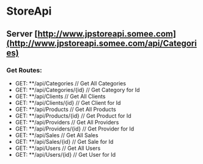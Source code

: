 # StoreApi

## Server [http://www.jpstoreapi.somee.com](http://www.jpstoreapi.somee.com/api/Categories)

### Get Routes:

  - GET: **/api/Categories            // Get All Categories
  - GET: **/api/Categories/{id}       // Get Category for Id
  - GET: **/api/Clients              // Get All Clients
  - GET: **/api/Clients/{id}          // Get Client for Id
  - GET: **/api/Products              // Get All Products
  - GET: **/api/Products/{id}         // Get Product for Id
  - GET: **/api/Providers             // Get All Providers
  - GET: **/api/Providers/{id}        // Get Provider for Id
  - GET: **/api/Sales                 // Get All Sales
  - GET: **/api/Sales/{id}            // Get Sale for Id
  - GET: **/api/Users                // Get All Users
  - GET: **/api/Users/{id}            // Get User for Id
